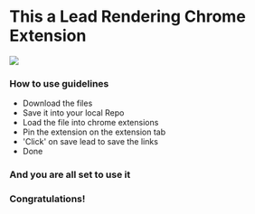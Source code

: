 <div>
  <h1>This a Lead Rendering Chrome Extension</h1>
  <img src="extension.jpg">
  <h3> How to use guidelines</h3>
  <ul>
    <li>Download the files</li>
     <li>Save it into your local Repo</li>
     <li>Load the file into chrome extensions</li>
     <li>Pin the extension on the extension tab</li>
     <li>'Click' on save lead to save the links</li>
     <li>Done</li>
    
  </ul>
  <h3>And you are all set to use it</h3>
  <h3>Congratulations!</h3>
</div>

